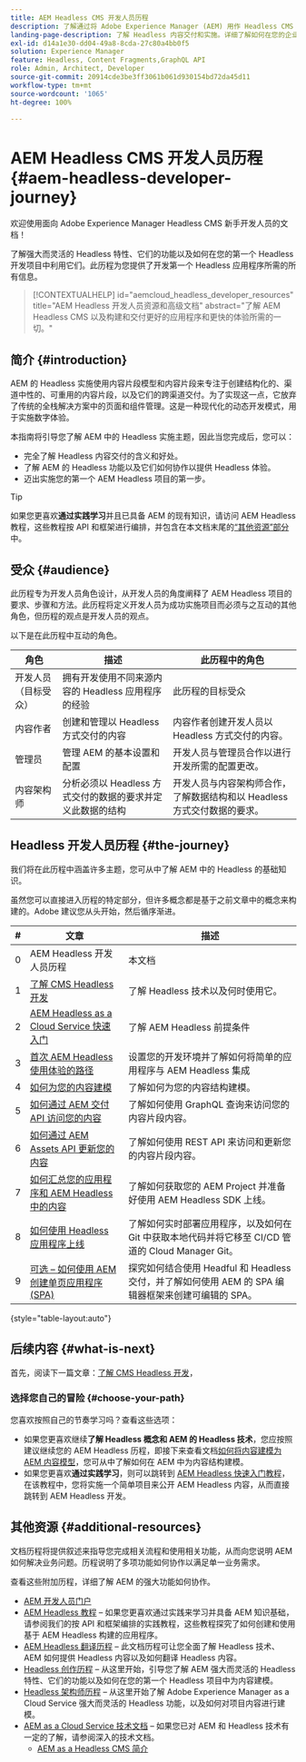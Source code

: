 ```yaml
---
title: AEM Headless CMS 开发人员历程
description: 了解通过将 Adobe Experience Manager (AEM) 用作 Headless CMS 进行的 Headless 开发。了解如何使用内容模型、内容片段和 GraphQL API 等功能来增强 Headless 内容交付。
landing-page-description: 了解 Headless 内容交付和实施。详细了解如何在您的企业内制定策略。
exl-id: d14a1e30-dd04-49a8-8cda-27c80a4bb0f5
solution: Experience Manager
feature: Headless, Content Fragments,GraphQL API
role: Admin, Architect, Developer
source-git-commit: 20914cde3be3ff3061b061d930154bd72da45d11
workflow-type: tm+mt
source-wordcount: '1065'
ht-degree: 100%

---
```


# AEM Headless CMS 开发人员历程 {#aem-headless-developer-journey}

欢迎使用面向 Adobe Experience Manager Headless CMS 新手开发人员的文档！

了解强大而灵活的 Headless 特性、它们的功能以及如何在您的第一个 Headless 开发项目中利用它们。此历程为您提供了开发第一个 Headless 应用程序所需的所有信息。

>[!CONTEXTUALHELP]
>id="aemcloud_headless_developer_resources"
>title="AEM Headless 开发人员资源和高级文档"
>abstract="了解 AEM Headless CMS 以及构建和交付更好的应用程序和更快的体验所需的一切。"


## 简介 {#introduction}

AEM 的 Headless 实施使用内容片段模型和内容片段来专注于创建结构化的、渠道中性的、可重用的内容片段，以及它们的跨渠道交付。为了实现这一点，它放弃了传统的全栈解决方案中的页面和组件管理。这是一种现代化的动态开发模式，用于实施数字体验。

本指南将引导您了解 AEM 中的 Headless 实施主题，因此当您完成后，您可以：

* 完全了解 Headless 内容交付的含义和好处。
* 了解 AEM 的 Headless 功能以及它们如何协作以提供 Headless 体验。
* 迈出实施您的第一个 AEM Headless 项目的第一步。

>[!TIP]
>
> 如果您更喜欢&#x200B;**通过实践学习**&#x200B;并且已具备 AEM 的现有知识，请访问 AEM Headless 教程，这些教程按 API 和框架进行编排，并包含在本文档末尾的[“其他资源”部分](#additional-resources)中。

## 受众 {#audience}

此历程专为开发人员角色设计，从开发人员的角度阐释了 AEM Headless 项目的要求、步骤和方法。此历程将定义开发人员为成功实施项目而必须与之互动的其他角色，但历程的观点是开发人员的观点。

以下是在此历程中互动的角色。

| 角色 | 描述 | 此历程中的角色 |
|---|---|---|
| 开发人员（目标受众） | 拥有开发使用不同来源内容的 Headless 应用程序的经验 | 此历程的目标受众 |
| 内容作者 | 创建和管理以 Headless 方式交付的内容 | 内容作者创建开发人员以 Headless 方式交付的内容。 |
| 管理员 | 管理 AEM 的基本设置和配置 | 开发人员与管理员合作以进行开发所需的配置更改。 |
| 内容架构师 | 分析必须以 Headless 方式交付的数据的要求并定义此数据的结构 | 开发人员与内容架构师合作，了解数据结构和以 Headless 方式交付数据的要求。 |

## Headless 开发人员历程 {#the-journey}

我们将在此历程中涵盖许多主题，您可从中了解 AEM 中的 Headless 的基础知识。

虽然您可以直接进入历程的特定部分，但许多概念都是基于之前文章中的概念来构建的。Adobe 建议您从头开始，然后循序渐进。

| # | 文章 | 描述 |
|---|---|---|
| 0 | AEM Headless 开发人员历程 | 本文档 |
| 1 | [了解 CMS Headless 开发](learn-about.md) | 了解 Headless 技术以及何时使用它。 |
| 2 | [AEM Headless as a Cloud Service 快速入门](getting-started.md) | 了解 AEM Headless 前提条件 |
| 3 | [首次 AEM Headless 使用体验的路径](path-to-first-experience.md) | 设置您的开发环境并了解如何将简单的应用程序与 AEM Headless 集成 |
| 4 | [如何为您的内容建模](model-your-content.md) | 了解如何为您的内容结构建模。 |
| 5 | [如何通过 AEM 交付 API 访问您的内容](access-your-content.md) | 了解如何使用 GraphQL 查询来访问您的内容片段内容。 |
| 6 | [如何通过 AEM Assets API 更新您的内容](update-your-content.md) | 了解如何使用 REST API 来访问和更新您的内容片段内容。 |
| 7 | [如何汇总您的应用程序和 AEM Headless 中的内容](put-it-all-together.md) | 了解如何获取您的 AEM Project 并准备好使用 AEM Headless SDK 上线。 |
| 8 | [如何使用 Headless 应用程序上线](go-live.md) | 了解如何实时部署应用程序，以及如何在 Git 中获取本地代码并将它移至 CI/CD 管道的 Cloud Manager Git。 |
| 9 | [可选 – 如何使用 AEM 创建单页应用程序 (SPA)](create-spa.md) | 探究如何结合使用 Headful 和 Headless 交付，并了解如何使用 AEM 的 SPA 编辑器框架来创建可编辑的 SPA。 |

{style="table-layout:auto"}

## 后续内容 {#what-is-next}

首先，阅读下一篇文章：[了解 CMS Headless 开发](learn-about.md)，

### 选择您自己的冒险 {#choose-your-path}

您喜欢按照自己的节奏学习吗？查看这些选项：

* 如果您更喜欢继续&#x200B;**了解 Headless 概念和 AEM 的 Headless 技术**，您应按照建议继续您的 AEM Headless 历程，即接下来查看文档[如何将内容建模为 AEM 内容模型](model-your-content.md)，您可从中了解如何在 AEM 中为内容结构建模。
* 如果您更喜欢&#x200B;**通过实践学习**，则可以跳转到 [AEM Headless 快速入门教程](https://experienceleague.adobe.com/docs/experience-manager-learn/getting-started-with-aem-Headless/graphql/multi-step/overview.html?lang=zh-Hans)，在该教程中，您将实施一个简单项目来公开 AEM Headless 内容，从而直接跳转到 AEM Headless 开发。

## 其他资源 {#additional-resources}

文档历程将提供叙述来指导您完成相关流程和使用相关功能，从而向您说明 AEM 如何解决业务问题。历程说明了多项功能如何协作以满足单一业务需求。

查看这些附加历程，详细了解 AEM 的强大功能如何协作。

* [AEM 开发人员门户](https://experienceleague.adobe.com/landing/experience-manager/headless/developer.html?lang=zh-Hans)
* [AEM Headless 教程](https://experienceleague.adobe.com/docs/experience-manager-learn/getting-started-with-aem-Headless/overview.html?lang=zh-hans) – 如果您更喜欢通过实践来学习并具备 AEM 知识基础，请参阅我们的按 API 和框架编排的实践教程，这些教程探究了如何创建和使用基于 AEM Headless 构建的应用程序。
* [AEM Headless 翻译历程](/help/journey-headless/translation/overview.md) – 此文档历程可让您全面了解 Headless 技术、AEM 如何提供 Headless 内容以及如何翻译 Headless 内容。
* [Headless 创作历程](/help/journey-headless/author/overview.md) – 从这里开始，引导您了解 AEM 强大而灵活的 Headless 特性、它们的功能以及如何在您的第一个 Headless 项目中为内容建模。
* [Headless 架构师历程](/help/journey-headless/architect/overview.md) – 从这里开始了解 Adobe Experience Manager as a Cloud Service 强大而灵活的 Headless 功能，以及如何对项目内容进行建模。
* [AEM as a Cloud Service 技术文档](https://experienceleague.adobe.com/docs/experience-manager-cloud-service.html?lang=zh-Hans) – 如果您已对 AEM 和 Headless 技术有一定的了解，请参阅深入的技术文档。
   * [AEM as a Headless CMS 简介](/help/headless/introduction.md)
